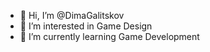 - 👋 Hi, I’m @DimaGalitskov
- 👀 I’m interested in Game Design
- 🌱 I’m currently learning Game Development

<!---
DimaGalitskov/DimaGalitskov is a ✨ special ✨ repository because its `README.md` (this file) appears on your GitHub profile.
You can click the Preview link to take a look at your changes.
--->

